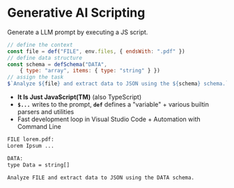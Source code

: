 
# Generative AI Scripting
Generate a LLM prompt by executing a JS script.

<v-click>

```js
// define the context
const file = def("FILE", env.files, { endsWith: ".pdf" })
// define data structure
const schema = defSchema("DATA", 
    { type: "array", items: { type: "string" } })
// assign the task
$`Analyze ${file} and extract data to JSON using the ${schema} schema.`
```

</v-click>

<v-click>

- **It Is Just JavaScript(TM)** (also TypeScript)
- **`$...`** writes to the prompt, **`def`** defines a "variable" + various builtin parsers and utilities
- Fast development loop in Visual Studio Code + Automation with Command Line

</v-click>


<v-click>

````txt
FILE lorem.pdf:
Lorem Ipsum ...

DATA:
type Data = string[]

Analyze FILE and extract data to JSON using the DATA schema.
````

</v-click>